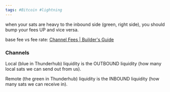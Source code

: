 ```yaml
---
tags: #Bitcoin #lightning
---
```



when your sats are heavy to the inbound side (green, right side), you should bump your fees UP and vice versa.

base fee vs fee rate: [Channel Fees | Builder's Guide](https://docs.lightning.engineering/lightning-network-tools/lnd/channel-fees)
### Channels

Local (blue in Thunderhub) liquidity is the OUTBOUND liquidity (how many local sats we can send out from us).

Remote (the green in Thunderhub) liquidity is the INBOUND liquidity (how many sats we can receive in).